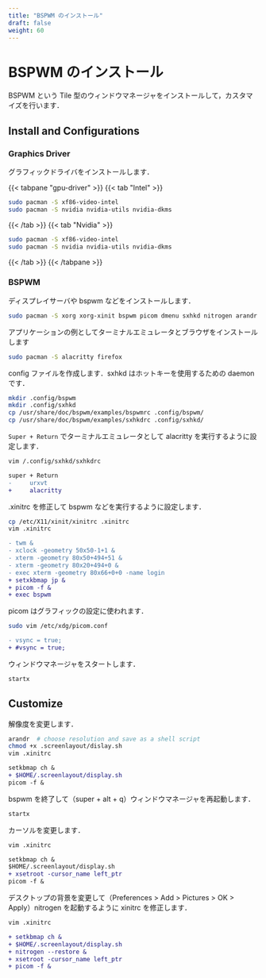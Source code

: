 ```yaml
---
title: "BSPWM のインストール"
draft: false
weight: 60
---
```


# BSPWM のインストール

BSPWM という Tile 型のウィンドウマネージャをインストールして，カスタマイズを行います．

## Install and Configurations

### **Graphics Driver**

グラフィックドライバをインストールします．

{{< tabpane "gpu-driver" >}}
{{< tab "Intel" >}}

```sh
sudo pacman -S xf86-video-intel
sudo pacman -S nvidia nvidia-utils nvidia-dkms
```

{{< /tab >}}
{{< tab "Nvidia" >}}

```sh
sudo pacman -S xf86-video-intel
sudo pacman -S nvidia nvidia-utils nvidia-dkms
```

{{< /tab >}}
{{< /tabpane >}}

### **BSPWM**

ディスプレイサーバや bspwm などをインストールします．

```sh
sudo pacman -S xorg xorg-xinit bspwm picom dmenu sxhkd nitrogen arandr
```

アプリケーションの例としてターミナルエミュレータとブラウザをインストールします

```sh
sudo pacman -S alacritty firefox
```

config ファイルを作成します．sxhkd はホットキーを使用するための daemon です．

```sh
mkdir .config/bspwm
mkdir .config/sxhkd
cp /usr/share/doc/bspwm/examples/bspwmrc .config/bspwm/
cp /usr/share/doc/bspwm/examples/sxhkdrc .config/sxhkd/
```

`Super + Return` でターミナルエミュレータとして alacritty を実行するように設定します．

```sh
vim /.config/sxhkd/sxhkdrc
```

```diff
super + Return
-     urxvt
+     alacritty
```

.xinitrc を修正して bspwm などを実行するように設定します．

```sh
cp /etc/X11/xinit/xinitrc .xinitrc
vim .xinitrc
```

```diff
- twm &
- xclock -geometry 50x50-1+1 &
- xterm -geometry 80x50+494+51 &
- xterm -geometry 80x20+494+0 &
- exec xterm -geometry 80x66+0+0 -name login
+ setxkbmap jp &
+ picom -f &
+ exec bspwm
```

picom はグラフィックの設定に使われます．

```sh
sudo vim /etc/xdg/picom.conf
```

```diff
- vsync = true;
+ #vsync = true;
```

ウィンドウマネージャをスタートします．

```sh
startx
```

## Customize

解像度を変更します．

```sh
arandr  # choose resolution and save as a shell script
chmod +x .screenlayout/dislay.sh
vim .xinitrc
```

```diff
setkbmap ch &
+ $HOME/.screenlayout/display.sh
picom -f &
```

bspwm を終了して（super + alt + q）ウィンドウマネージャを再起動します．

```sh
startx
```

カーソルを変更します．

```sh
vim .xinitrc
```

```diff
setkbmap ch &
$HOME/.screenlayout/display.sh
+ xsetroot -cursor_name left_ptr
picom -f &
```

デスクトップの背景を変更して（Preferences > Add > Pictures > OK > Apply）nitrogen を起動するように xinitrc を修正します．

```sh
vim .xinitrc
```

```diff
+ setkbmap ch &
+ $HOME/.screenlayout/display.sh
+ nitrogen --restore &
+ xsetroot -cursor_name left_ptr
+ picom -f &
```
